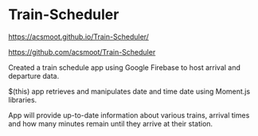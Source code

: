# Train-Scheduler
https://acsmoot.github.io/Train-Scheduler/

https://github.com/acsmoot/Train-Scheduler

Created a train schedule app using Google Firebase to host arrival and departure data.

$(this) app retrieves and manipulates date and time date using Moment.js libraries. 

App will provide up-to-date information about various trains, arrival times and how many minutes remain until they arrive at their station.



